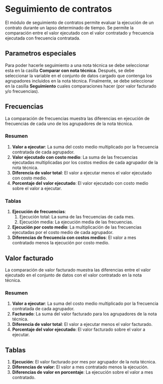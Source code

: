 # Seguimiento de contratos

El módulo de seguimiento de contratos permite evaluar la ejecución de un
contrato durante un lapso determinado de tiempo. Se permite la comparación entre
el valor ejecutado con el valor contratado y frecuencia ejecutada con
frecuencia contratada.

## Parametros especiales

Para poder hacerle seguimiento a una nota técnica se debe seleccionar esta en
la casilla **Comparar con nota técnica**. Después, se debe seleccionar la
variable en el conjunto de datos cargado que contenga los agrupadores incluidos
en la nota técnica. Finalmente, se debe seleccionar en la casilla
**Seguimiento** cuales comparaciones hacer (por valor facturado y/o
frecuencias).

## Frecuencias

La comparación de frecuencias muestra las diferencias en ejecución de
frecuencias de cada uno de los agrupadores de la nota técnica.

### Resumen

1. **Valor a ejecutar**: La suma del costo medio multiplicado por la frecuencia
contratada de cada agrupador.
2. **Valor ejecutado con costo medio**: La suma de las frecuencias ejecutadas
multiplicadas por los costos medios de cada agrupador de la nota técnica.
3. **Diferencia de valor total**: El valor a ejecutar menos el valor ejecutado
con costo medio.
4. **Porcentaje del valor ejecutado**: El valor ejecutado con costo medio sobre
el valor a ejecutar.

### Tablas

1. **Ejecución de frecuencias**:
    1. Ejecución total: La suma de las frecuencias de cada mes.
    2. Ejecución media: La ejecución media de las frecuencias.
2. **Ejecución por costo medio**: La multiplicación de las frecuencias
ejecutadas por el costo medio de cada agrupador.
3. **Diferencias de frecuencia con costos medios**: El valor a mes contratado
menos la ejecución por costo medio.

## Valor facturado

La comparación de valor facturado muestra las diferencias entre el valor
ejecutado en el conjunto de datos con el valor contratado en la nota técnica.

### Resumen

1. **Valor a ejecutar**: La suma del costo medio multiplicado por la frecuencia
contratada de cada agrupador.
2. **Facturado**: La suma del valor facturado para los agrupadores de la nota
técnica.
3. **Diferencia de valor total**: El valor a ejecutar menos el valor facturado.
4. **Porcentaje del valor ejecutado**: El valor facturado sobre el valor a
ejecutar.

## Tablas

1. **Ejecución**: El valor facturado por mes por agrupador de la nota técnica.
2. **Diferencias de valor**: El valor a mes contratado menos la ejecución.
3. **Diferencias de valor en porcentaje**: La ejecución sobre el valor a mes
contratado.
